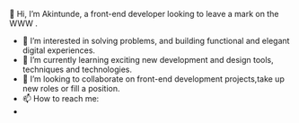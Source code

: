 👋 Hi, I’m Akintunde, a front-end developer looking to leave a mark on the WWW .
- 👀 I’m interested in solving problems, and building functional and elegant digital experiences.
- 🌱 I’m currently learning exciting new development and design tools, techniques and technologies. 
- 💞️ I’m looking to collaborate on front-end development projects,take up new roles or fill a position. 
- 📫 How to reach me:  
- 

<!---
AkinAce/AkinAce is a ✨ special ✨ repository because its `README.md` (this file) appears on your GitHub profile.
You can click the Preview link to take a look at your changes.
--->
